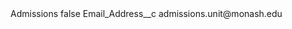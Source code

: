 <?xml version="1.0" encoding="UTF-8"?>
<CustomMetadata xmlns="http://soap.sforce.com/2006/04/metadata" xmlns:xsi="http://www.w3.org/2001/XMLSchema-instance" xmlns:xsd="http://www.w3.org/2001/XMLSchema">
    <label>Admissions</label>
    <protected>false</protected>
    <values>
        <field>Email_Address__c</field>
        <value xsi:type="xsd:string">admissions.unit@monash.edu</value>
    </values>
</CustomMetadata>
